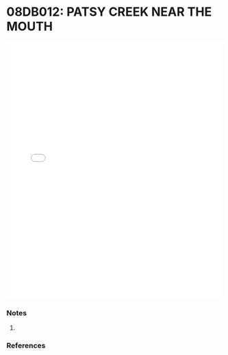 # 08DB012: PATSY CREEK NEAR THE MOUTH

<iframe src="/distribution_estimation/_static/stations/08DB012_fdc.html" width="100%" height="600" frameborder="0"></iframe>

### Notes
1. 

### References

